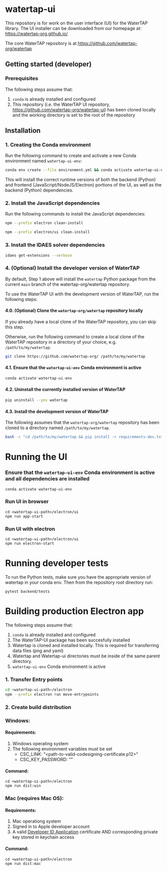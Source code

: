 # watertap-ui

This repository is for work on the user interface (UI) for the WaterTAP library. The UI installer can be downloaded from our homepage at: https://watertap-org.github.io/

The core WaterTAP repository is at https://github.com/watertap-org/watertap

## Getting started (developer)

### Prerequisites

The following steps assume that:

1. `conda` is already installed and configured
2. This repository (i.e. the WaterTAP UI repository, https://github.com/watertap-org/watertap-ui) has been cloned locally and the working directory is set to the root of the repository

## Installation

### 1. Creating the Conda environment

Run the following command to create and activate a new Conda environment named `watertap-ui-env`:

```sh
conda env create --file environment.yml && conda activate watertap-ui-env
```

This will install the correct runtime versions of both the backend (Python) and frontend (JavaScript/NodeJS/Electron) portions of the UI, as well as the backend (Python) dependencies.

### 2. Install the JavaScript dependencies

Run the following commands to install the JavaScript dependencies:

```sh
npm --prefix electron clean-install
```

```sh
npm --prefix electron/ui clean-install
```

### 3. Install the IDAES solver dependencies

```sh
idaes get-extensions --verbose
```

### 4. (Optional) Install the developer version of WaterTAP

By default, Step 1 above will install the `watertap` Python package from the current `main` branch of the watertap-org/watertap repository.

To use the WaterTAP UI with the development version of WaterTAP, run the following steps:

#### 4.0. (Optional) Clone the `watertap-org/watertap` repository locally

If you already have a local clone of the WaterTAP repository, you can skip this step.

Otherwise, run the following command to create a local clone of the WaterTAP repository in a directory of your choice, e.g. `/path/to/my/watertap`:

```sh
git clone https://github.com/watertap-org/ /path/to/my/watertap
```

#### 4.1. Ensure that the `watertap-ui-env` Conda environment is active

```sh
conda activate watertap-ui-env
```

#### 4.2. Uninstall the currently installed version of WaterTAP

```sh
pip uninstall --yes watertap
```

#### 4.3. Install the development version of WaterTAP

The following assumes that the `watertap-org/watertap` repository has been cloned to a directory named `/path/to/my/watertap`.

```sh
bash -c "cd /path/to/my/watertap && pip install -r requirements-dev.txt"
```

# Running the UI

### Ensure that the `watertap-ui-env` Conda environment is active and all dependencies are installed

```console
conda activate watertap-ui-env
```

### Run UI in browser

```console
cd <watertap-ui-path>/electron/ui
npm run app-start
```

### Run UI with electron

```console
cd <watertap-ui-path>/electron/ui
npm run electron-start
```

# Running developer tests

To run the Python tests, make sure you have the appropriate version of watertap in your conda env.  Then from the repository root directory run:

`pytest backend/tests`


# Building production Electron app

The following steps assume that:

1. `conda` is already installed and configured
2. The WaterTAP-UI package has been succesfully installed
3. Watertap is cloned and installed locally. This is required for transferring data files (png and yaml)
4. Watertap and Watertap-ui directories must be inside of the same parent directory. 
5. `watertap-ui-env` Conda environment is active

### 1. Transfer Entry points

```sh
cd <watertap-ui-path>/electron
npm --prefix electron run move-entrypoints
```

### 2. Create build distribution

### Windows:
#### Requirements: 
1) Windows operating system
2) The following environment variables must be set
    - CSC_LINK: "<path-to-valid-codesigning-certificate.p12>"
    - CSC_KEY_PASSWORD: "<codesign-account-password>"

#### Command:
```console
cd <watertap-ui-path>/electron
npm run dist:win
```

### Mac (requires Mac OS):
#### Requirements: 
1) Mac operationg system
2) Signed in to Apple developer account
3) A valid <u>Developer ID Application</u> certificate AND corresponding private key stored in keychain access

#### Command:

```console
cd <watertap-ui-path>/electron
npm run dist:mac
```
